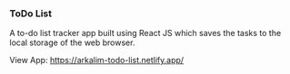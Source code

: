 ### ToDo List

A to-do list tracker app built using React JS which saves the tasks to the local storage of the web browser.

View App: https://arkalim-todo-list.netlify.app/
